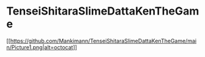 # TenseiShitaraSlimeDattaKenTheGame

[[https://github.com/Mankimann/TenseiShitaraSlimeDattaKenTheGame/main/Picture1.png|alt=octocat]]
